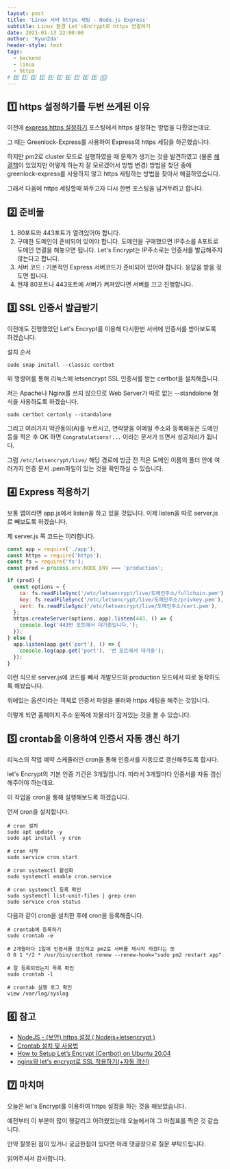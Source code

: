 ```yaml
---
layout: post
title: 'Linux 서버 https 세팅 - Node.js Express'
subtitle: Linux 환경 Let'sEncrypt로 https 연결하기
date: 2021-01-13 22:00:00
author: 'Kyun2da'
header-style: text
tags:
  - backend
  - linux
  - https
# 0️⃣ 1️⃣ 2️⃣ 3️⃣ 4️⃣ 5️⃣ 6️⃣ 7️⃣ 8️⃣ 9️⃣ 🔟
---
```


## 1️⃣ https 설정하기를 두번 쓰게된 이유

이전에 [express https 설정하기](https://kyun2da.github.io/2020/10/01/httpsSetting/) 포스팅에서 https 설정하는 방법을 다뤘었는데요.

그 때는 Greenlock-Express를 사용하여 Express의 https 세팅을 하곤했습니다.

하지만 pm2로 cluster 모드로 실행하였을 때 문제가 생기는 것을 발견하였고 (물론 [해결책](https://stackoverflow.com/questions/61550683/should-i-use-node-js-greenlock-express-with-cluster-mode-at-the-same-time-im-us)이 있었지만 어떻게 하는지 잘 모르겠어서 방법 변경) 방법을 찾던 중에 greenlock-express를 사용하지 않고 https 세팅하는 방법을 찾아서 해결하였습니다.

그래서 다음에 https 세팅할때 봐두고자 다시 한번 포스팅을 남겨두려고 합니다.

## 2️⃣ 준비물

1. 80포트와 443포트가 열려있어야 합니다.
2. 구매한 도메인이 준비되어 있어야 합니다. 도메인을 구매했으면 IP주소를 A포트로 도메인 연결을 해놓으면 됩니다. Let's Encrypt는 IP주소로는 인증서를 발급해주지 않는다고 합니다.
3. 서버 코드 : 기본적인 Express 서버코드가 준비되어 있어야 합니다. 응답을 받을 정도면 됩니다.
4. 현재 80포트나 443포트에 서버가 켜져있다면 서버를 끄고 진행합니다.

## 3️⃣ SSL 인증서 발급받기

이전에도 진행했었던 Let's Encrypt를 이용해 다시한번 서버에 인증서를 받아보도록 하겠습니다.

설치 순서

```console
sudo snap install --classic certbot
```

위 명령어를 통해 리눅스에 letsencrypt SSL 인증서를 받는 certbot을 설치해줍니다.

저는 Apache나 Nginx를 쓰지 않으므로 Web Server가 따로 없는 --standalone 형식을 사용하도록 하겠습니다.

```console
sudo certbot certonly --standalone
```

그리고 여러가지 약관동의(A)를 누르시고, 연락받을 이메일 주소와 등록해놓은 도메인등을 적은 후 OK 하면
`Congratulations!...` 이라는 문서가 뜨면서 성공처리가 됩니다.

그럼 `/etc/letsencrypt/live/` 해당 경로에 방금 전 적은 도메인 이름의 폴더 안에 여러가지 인증 문서 .pem파일이 있는 것을 확인하실 수 있습니다.

## 4️⃣ Express 적용하기

보통 앱이라면 app.js에서 listen을 하고 있을 것입니다. 이제 listen을 따로 server.js로 빼보도록 하겠습니다.

제 server.js 쪽 코드는 이러합니다.

```js
const app = require('./app');
const https = require('https');
const fs = require('fs');
const prod = process.env.NODE_ENV === 'production';

if (prod) {
  const options = {
    ca: fs.readFileSync('/etc/letsencrypt/live/도메인주소/fullchain.pem'),
    key: fs.readFileSync('/etc/letsencrypt/live/도메인주소/privkey.pem'),
    cert: fs.readFileSync('/etc/letsencrypt/live/도메인주소/cert.pem'),
  };
  https.createServer(options, app).listen(443, () => {
    console.log('443번 포트에서 대기중입니다.');
  });
} else {
  app.listen(app.get('port'), () => {
    console.log(app.get('port'), '번 포트에서 대기중');
  });
}
```

이런 식으로 server.js에 코드를 빼서 개발모드와 production 모드에서 따로 동작하도록 해놨습니다.

위에있는 옵션이라는 객체로 인증서 파일을 불러와 https 세팅을 해주는 것입니다.

이렇게 되면 홈페이지 주소 왼쪽에 자물쇠가 잠겨있는 것을 볼 수 있습니다.

## 5️⃣ crontab을 이용하여 인증서 자동 갱신 하기

리눅스의 작업 예약 스케줄러인 cron을 통해 인증서를 자동으로 갱신해주도록 합시다.

let's Encrypt의 기본 인증 기간은 3개월입니다. 따라서 3개월마다 인증서를 자동 갱신해주어야 하는데요.

이 작업을 cron을 통해 실행해보도록 하겠습니다.

먼저 cron을 설치합니다.

```console
# cron 설치
sudo apt update -y
sudo apt install -y cron

# cron 시작
sudo service cron start

# cron systemctl 활성화
sudo systemctl enable cron.service

# cron systemctl 등록 확인
sudo systemctl list-unit-files | grep cron
sudo service cron status
```

다음과 같이 cron을 설치한 후에 cron을 등록해줍니다.

```console
# crontab에 등록하기
sudo crontab -e

# 2개월마다 1일에 인증서를 갱신하고 pm2로 서버를 재시작 하겠다는 뜻
0 0 1 */2 * /usr/bin/certbot renew --renew-hook="sudo pm2 restart app"

# 잘 등록되었는지 목록 확인
sudo crontab -l

# crontab 실행 로그 확인
view /var/log/syslog
```

## 6️⃣ 참고

- [NodeJS - (보안) https 설정 ( Nodejs+letsencrypt )](https://velog.io/@neity16/EC2-https%EC%84%A4%EC%A0%95Nodejsletsencrypt)
- [Crontab 설치 및 사용법](https://blog.secuof.net/27)
- [How to Setup Let’s Encrypt (Certbot) on Ubuntu 20.04](https://tecadmin.net/how-to-setup-lets-encrypt-on-ubuntu-20-04/)
- [nginx와 let's encrypt로 SSL 적용하기(+자동 갱신)](https://www.zerocho.com/category/NodeJS/post/5ef450a5701d8a001f84baeb)

## 7️⃣ 마치며

오늘은 let's Encrypt를 이용하여 https 설정을 하는 것을 해보았습니다.

예전부터 이 부분이 많이 헷갈리고 어려웠었는데 오늘에서야 그 마침표를 찍은 것 같습니다.

만약 잘못된 점이 있거나 궁금한점이 있다면 아래 댓글창으로 질문 부탁드립니다.

읽어주셔서 감사합니다.
